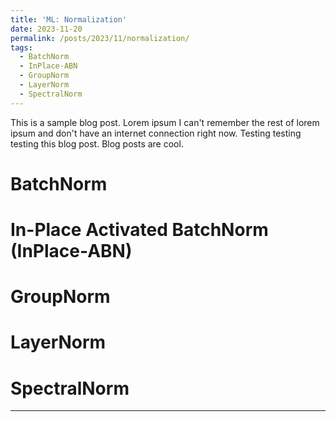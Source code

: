 ```yaml
---
title: 'ML: Normalization'
date: 2023-11-20
permalink: /posts/2023/11/normalization/
tags:
  - BatchNorm
  - InPlace-ABN
  - GroupNorm
  - LayerNorm
  - SpectralNorm
---
```


This is a sample blog post. Lorem ipsum I can't remember the rest of lorem ipsum and don't have an internet connection right now. Testing testing testing this blog post. Blog posts are cool.

BatchNorm
======

In-Place Activated BatchNorm (InPlace-ABN)
======

GroupNorm
======

LayerNorm
======

SpectralNorm
======
------

